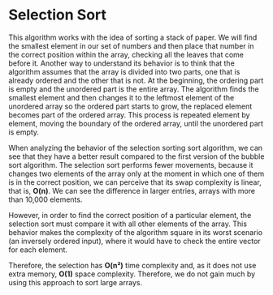 # Selection Sort

This algorithm works with the idea of sorting a stack of paper. We will find the smallest element in our set of numbers and then place that number in the correct position within the array, checking all the leaves that come before it. Another way to understand its behavior is to think that the algorithm assumes that the array is divided into two parts, one that is already ordered and the other that is not. At the beginning, the ordering part is empty and the unordered part is the entire array. The algorithm finds the smallest element and then changes it to the leftmost element of the unordered array so the ordered part starts to grow, the replaced element becomes part of the ordered array. This process is repeated element by element, moving the boundary of the ordered array, until the unordered part is empty.

When analyzing the behavior of the selection sorting sort algorithm, we can see that they have a better result compared to the first version of the bubble sort algorithm. The selection sort performs fewer movements, because it changes two elements of the array only at the moment in which one of them is in the correct position, we can perceive that its swap complexity is linear, that is, **O(n)**. We can see the difference in larger entries, arrays with more than 10,000 elements.

However, in order to find the correct position of a particular element, the selection sort must compare it with all other elements of the array. This behavior makes the complexity of the algorithm square in its worst scenario (an inversely ordered input), where it would have to check the entire vector for each element.

Therefore, the selection has **O(n²)** time complexity and, as it does not use extra memory, **O(1)** space complexity. Therefore, we do not gain much by using this approach to sort large arrays.